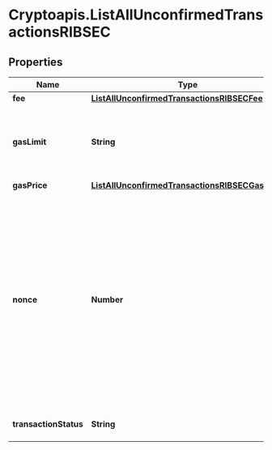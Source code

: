 # Cryptoapis.ListAllUnconfirmedTransactionsRIBSEC

## Properties

Name | Type | Description | Notes
------------ | ------------- | ------------- | -------------
**fee** | [**ListAllUnconfirmedTransactionsRIBSECFee**](ListAllUnconfirmedTransactionsRIBSECFee.md) |  | 
**gasLimit** | **String** | Represents the amount of gas used by this specific transaction alone. | 
**gasPrice** | [**ListAllUnconfirmedTransactionsRIBSECGasPrice**](ListAllUnconfirmedTransactionsRIBSECGasPrice.md) |  | 
**nonce** | **Number** | Represents the sequential running number for an address, starting from 0 for the first transaction. E.g., if the nonce of a transaction is 10, it would be the 11th transaction sent from the sender&#39;s address. | 
**transactionStatus** | **String** | Defines the transaction status. | 


